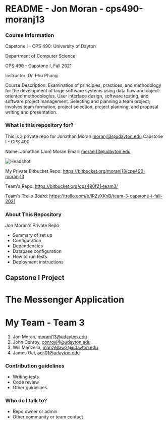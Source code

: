 # README - Jon Moran - cps490-moranj13 #

### Course Information ###

Capstone I - CPS 490: 
University of Dayton

Department of Computer Science

CPS 490 - Capstone I, Fall 2021

Instructor: Dr. Phu Phung

Course Description:
Examination of principles, practices, and methodology for the development of large software systems using data flow and object-oriented methodologies. 
User interface design, software testing, and software project management. Selecting and planning a team project; involves team formation, project selection, project planning, and proposal writing and presentation.

### What is this repository for? ###

This is a private repo for Jonathan Moran <moranj13@udayton.edu>  Capstone I - CPS 490

Name: Jonathan (Jon) Moran 
Email: <moranj13@udayton.edu>

![Headshot](https://ibb.co/wBtbqBt)

My Private Bitbucket Repo:
https://bitbucket.org/moranj13/cps490-moranj13

Team's Repo:
https://bitbucket.org/cps490f21-team3/

Team's Trello Board:
https://trello.com/b/lRZsXKxB/team-3-capstone-i-fall-2021


### About This Repository ###

Jon Moran's Private Repo

* Summary of set up
* Configuration
* Dependencies
* Database configuration
* How to run tests
* Deployment instructions

## Capstone I Project 

# The Messenger Application

# My Team - Team 3

1.  Jon Moran, moranj13@udayton.edu
2.  John Conroy, conroyj4@udayton.edu
3.  Will Manzella, manzellaw2@udayton.edu
4.  James Oei, oeij01@udayton.edu

### Contribution guidelines ###

* Writing tests
* Code review
* Other guidelines

### Who do I talk to? ###

* Repo owner or admin
* Other community or team contact